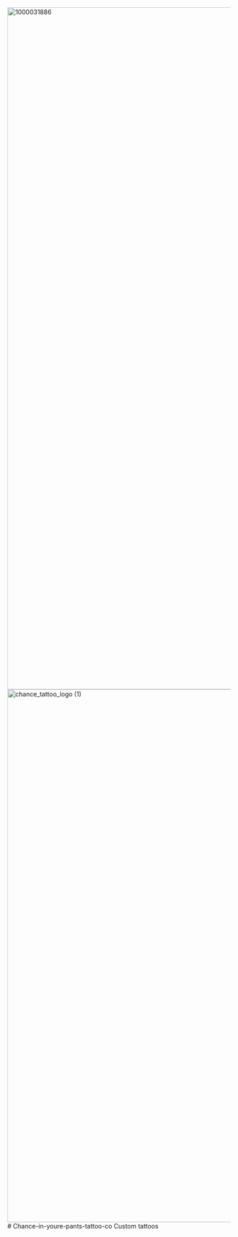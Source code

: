 
<img width="1024" height="1536" alt="1000031886" src="https://github.com/user-attachments/assets/417d851f-6ec8-46ee-8eeb-be1442dfd349" />
<img width="800" height="1200" alt="chance_tattoo_logo (1)" src="https://github.com/user-attachments/assets/d3d78e62-dc95-44b1-affa-6a314912e57c" />
# Chance-in-youre-pants-tattoo-co
Custom tattoos
